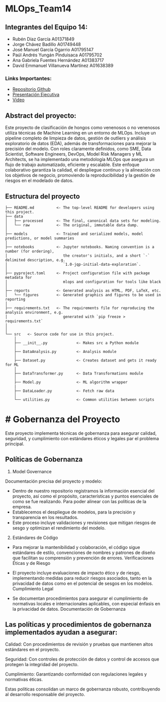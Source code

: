 # MLOps_Team14

## Integrantes del Equipo 14:

- Rubén Díaz García A01371849
- Jorge Chávez Badillo A01749448
- José Manuel García Ogarrio A01795147
- Paúl Andrés Yungán Pinduisaca A01795702
- Ana Gabriela Fuentes Hernández A01383717
- David Emmanuel Villanueva Martínez A01638389

### Links Importantes:

- [Repositorio Github](https://github.com/jorgechb/MLOps_Team14)
- [Presentación Ejecutiva](https://www.canva.com/design/DAGTaL2Y4dc/GJ4gBQqx5Rr6QvJZ_YBj2Q/edit?utm_content=DAGTaL2Y4dc&utm_campaign=designshare&utm_medium=link2&utm_source=sharebutton)
- [Video]()

## Abstract del proyecto:

Este proyecto de clasificación de hongos como venenosos o no venenosos utiliza técnicas de Machine Learning en un entorno de MLOps. Incluye un pipeline completo de limpieza de datos, gestión de outliers y análisis exploratorio de datos (EDA), además de transformaciones para mejorar la precisión del modelo. Con roles claramente definidos, como SME, Data Scientist, Software Engineers, DevOps, Model Risk Managers y ML Architects, se ha implementado una metodología MLOps que asegura un flujo de trabajo automatizado, eficiente y escalable. Este enfoque colaborativo garantiza la calidad, el despliegue continuo y la alineación con los objetivos de negocio, promoviendo la reproducibilidad y la gestión de riesgos en el modelado de datos.

## Estructura del proyecto

```
├── README.md          <- The top-level README for developers using this project.
├── data
│   ├── processed      <- The final, canonical data sets for modeling.
│   └── raw            <- The original, immutable data dump.
│
├── models             <- Trained and serialized models, model predictions, or model summaries
│
├── notebooks          <- Jupyter notebooks. Naming convention is a number (for ordering),
│                         the creator's initials, and a short `-` delimited description, e.g.
│                         `1.0-jqp-initial-data-exploration`.
│
├── pyproject.toml     <- Project configuration file with package metadata for
│                         mlops and configuration for tools like black
│
├── reports            <- Generated analysis as HTML, PDF, LaTeX, etc.
│   └── figures        <- Generated graphics and figures to be used in reporting
│
├── requirements.txt   <- The requirements file for reproducing the analysis environment, e.g.
│                         generated with `pip freeze > requirements.txt`
│
│
└── src   <- Source code for use in this project.
    │
    ├── __init__.py             <- Makes src a Python module
    │
    ├── DataAnalysis.py         <- Analysis module
    │
    ├── Dataset.py              <- Creates dataset and gets it ready for ML
    │
    ├── DataTransformer.py      <- Data Transformations module
    │
    ├── Model.py                <- ML algorithm wrapper
    |
    ├── DataLoader.py           <- Fetch raw data
    │
    └── utilities.py            <- Common utilities between scripts
```
# # Gobernanza del Proyecto
Este proyecto implementa técnicas de gobernanza para asegurar calidad, seguridad, y cumplimiento con estándares éticos y legales par el problema principal.

## Políticas de Gobernanza
1. Model Governance

Documentación precisa del proyecto y modelo: 

- Dentro de nuestro repositorio registramos la información esencial del proyecto, así como el propósito, características y puntos esenciales de como se fue realizando. Para poder alinear con las políticas de la empresa.
- Establecemos el despliegue de modelos, para la precisión y transparencia en los resultados.
- Este proceso incluye validaciones y revisiones que mitigan riesgos de sesgo y optimizan el rendimiento del modelo.

2. Estándares de Código

- Para mejorar la mantenibilidad y colaboración, el código sigue estándares de estilo, convenciones de nombres y patrones de diseño que facilitan su comprensión y prevención de errores.
Verificaciones Éticas y de Riesgo

- El proyecto incluye evaluaciones de impacto ético y de riesgo, implementando medidas para reducir riesgos asociados, tanto en la privacidad de datos como en el potencial de sesgos en los modelos.
Cumplimiento Legal

- Se documentan procedimientos para asegurar el cumplimiento de normativas locales e internacionales aplicables, con especial énfasis en la privacidad de datos.
Documentación de Gobernanza

## Las políticas y procedimientos de gobernanza implementados ayudan a asegurar:

Calidad: Con procedimientos de revisión y pruebas que mantienen altos estándares en el proyecto.

Seguridad: Con controles de protección de datos y control de accesos que protegen la integridad del proyecto.

Cumplimiento: Garantizando conformidad con regulaciones legales y normativas éticas.

Estas políticas consolidan un marco de gobernanza robusto, contribuyendo al desarrollo responsable del proyecto.
